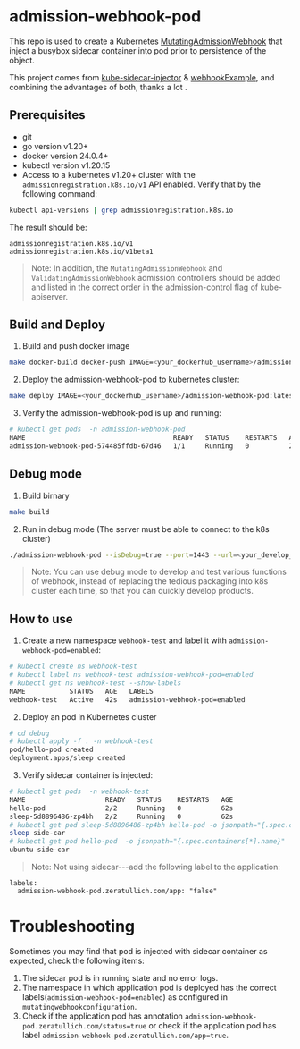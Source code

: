 # admission-webhook-pod

This repo is used to create a Kubernetes [MutatingAdmissionWebhook](https://kubernetes.io/docs/reference/access-authn-authz/admission-controllers/#mutatingadmissionwebhook) that inject a busybox sidecar container into pod prior to persistence of the object.

This project comes from [kube-sidecar-injector](https://github.com/morvencao/kube-sidecar-injector) & [webhookExample](https://github.com/yuenandi/webhookExample), and combining the advantages of both, thanks a lot .

## Prerequisites

- git
- go version v1.20+
- docker version 24.0.4+
- kubectl version v1.20.15
- Access to a kubernetes v1.20+ cluster with the `admissionregistration.k8s.io/v1` API enabled. Verify that by the following command:
```bash
kubectl api-versions | grep admissionregistration.k8s.io
```
The result should be:
```
admissionregistration.k8s.io/v1
admissionregistration.k8s.io/v1beta1
```

> Note: In addition, the `MutatingAdmissionWebhook` and `ValidatingAdmissionWebhook` admission controllers should be added and listed in the correct order in the admission-control flag of kube-apiserver.

## Build and Deploy

1. Build and push docker image
```bash
make docker-build docker-push IMAGE=<your_dockerhub_username>/admission-webhook-pod:latest
```

2. Deploy the admission-webhook-pod to kubernetes cluster:

```bash
make deploy IMAGE=<your_dockerhub_username>/admission-webhook-pod:latest
```

3. Verify the admission-webhook-pod is up and running:

```bash
# kubectl get pods  -n admission-webhook-pod 
NAME                                     READY   STATUS    RESTARTS   AGE
admission-webhook-pod-574485ffdb-67d46   1/1     Running   0          26s
```

## Debug mode

1. Build birnary
```bash
make build
```

2. Run in debug mode (The server must be able to connect to the k8s cluster)

```bash
./admission-webhook-pod --isDebug=true --port=1443 --url=<your_develop_server_ip> 
```

> Note: You can use debug mode to develop and test various functions of webhook, instead of replacing the tedious packaging into k8s cluster each time, so that you can quickly develop products.

## How to use
1. Create a new namespace `webhook-test` and label it with `admission-webhook-pod=enabled`:
```bash
# kubectl create ns webhook-test
# kubectl label ns webhook-test admission-webhook-pod=enabled
# kubectl get ns webhook-test --show-labels 
NAME           STATUS   AGE   LABELS
webhook-test   Active   42s   admission-webhook-pod=enabled
```

2. Deploy an pod in Kubernetes cluster

```bash
# cd debug
# kubectl apply -f . -n webhook-test
pod/hello-pod created
deployment.apps/sleep created
```

3. Verify sidecar container is injected:

```bash
# kubectl get pods  -n webhook-test 
NAME                    READY   STATUS    RESTARTS   AGE
hello-pod               2/2     Running   0          62s
sleep-5d8896486-zp4bh   2/2     Running   0          62s
# kubectl get pod sleep-5d8896486-zp4bh hello-pod -o jsonpath="{.spec.containers[*].name}"
sleep side-car
# kubectl get pod hello-pod  -o jsonpath="{.spec.containers[*].name}"
ubuntu side-car
```

> Note: Not using sidecar---add the following label to the application:

```
labels:
  admission-webhook-pod.zeratullich.com/app: "false"
```


# Troubleshooting
Sometimes you may find that pod is injected with sidecar container as expected, check the following items:

1. The sidecar pod is in running state and no error logs.
2. The namespace in which application pod is deployed has the correct labels(`admission-webhook-pod=enabled`) as configured in `mutatingwebhookconfiguration`.
3. Check if the application pod has annotation `admission-webhook-pod.zeratullich.com/status=true` or check if the application pod has label `admission-webhook-pod.zeratullich.com/app=true`.